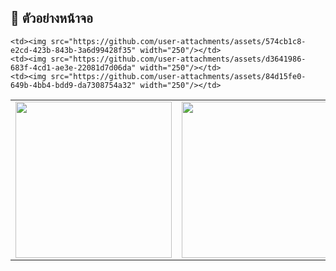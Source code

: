 ## 📸 ตัวอย่างหน้าจอ

<table>
  <tr>
    <td><img src="https://github.com/user-attachments/assets/de62068a-cc54-417c-90fc-589a7682628b" width="250"/></td>
    <td><img src="https://github.com/user-attachments/assets/2362916d-c280-431f-8872-319a68e9132a" width="250"/></td>
    <td><img src="https://github.com/user-attachments/assets/61501053-d9fd-407b-ae8c-78025fb70fed" width="250"/></td>
  </tr>
  <tr>
    
    <td><img src="https://github.com/user-attachments/assets/574cb1c8-e2cd-423b-843b-3a6d99428f35" width="250"/></td>
    <td><img src="https://github.com/user-attachments/assets/d3641986-683f-4cd1-ae3e-22081d7d06da" width="250"/></td>
    <td><img src="https://github.com/user-attachments/assets/84d15fe0-649b-4bb4-bdd9-da7308754a32" width="250"/></td>
    
  </tr>
</table>
